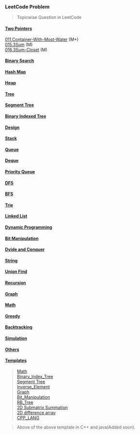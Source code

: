 ### LeetCode Problem 

> Topicwise Question in LeetCode

#### [Two Pointers](https://thisiskushal31/Datastructures-and-Algorithms/tree/main/Leetcode/Two_Pointers)

[011.Container-With-Most-Water](https://thisiskushal31/Datastructures-and-Algorithms/tree/main/Leetcode/Two_Pointers/011.Container-With-Most-Water) (M+)      
[015.3Sum](https://github.com/thisiskushal31/Datastructures-and-Algorithms/tree/main/Leetcode/Two_Pointers/015.3Sum)  (M)    
[016.3Sum-Closet](https://thisiskushal31/Datastructures-and-Algorithms/tree/main/Leetcode/Two_Pointers/016.3Sum-Closest) (M)   

#### [Binary Search](https://thisiskushal31/Datastructures-and-Algorithms/tree/main/Leetcode/Binary_Search)

#### [Hash Map](https://thisiskushal31/Datastructures-and-Algorithms/tree/main/Leetcode/Hash_Map)

#### [Heap](https://thisiskushal31/Datastructures-and-Algorithms/tree/main/Leetcode/Heap)

#### [Tree](https://thisiskushal31/Datastructures-and-Algorithms/tree/main/Leetcode/Tree)

#### [Segment Tree](https://thisiskushal31/Datastructures-and-Algorithms/tree/main/Leetcode/Segment_Tree)

#### [Binary Indexed Tree](https://thisiskushal31/Datastructures-and-Algorithms/tree/main/Leetcode/Binary_Indexed_Tree)

#### [Design](https://thisiskushal31/Datastructures-and-Algorithms/tree/main/Leetcode/Design)

#### [Stack](https://thisiskushal31/Datastructures-and-Algorithms/tree/main/Leetcode/Stack)

#### [Queue](https://thisiskushal31/Datastructures-and-Algorithms/tree/main/Leetcode/Queue)

#### [Deque](https://thisiskushal31/Datastructures-and-Algorithms/tree/main/Leetcode/Deque)

#### [Priority Queue](https://thisiskushal31/Datastructures-and-Algorithms/tree/main/Leetcode/Priority_Queue)

#### [DFS](https://thisiskushal31/Datastructures-and-Algorithms/tree/main/Leetcode/DFS)

#### [BFS](https://thisiskushal31/Datastructures-and-Algorithms/tree/main/Leetcode/BFS)

#### [Trie](https://thisiskushal31/Datastructures-and-Algorithms/tree/main/Leetcode/Trie)

#### [Linked List](https://thisiskushal31/Datastructures-and-Algorithms/tree/main/Leetcode/Linked_List)

#### [Dynamic Programming](https://thisiskushal31/Datastructures-and-Algorithms/tree/main/Leetcode/Dynamic_Programming)

#### [Bit Manipulation](https://thisiskushal31/Datastructures-and-Algorithms/tree/main/Leetcode/Bit_Manipulation)

#### [Dvide and Conquer](https://thisiskushal31/Datastructures-and-Algorithms/tree/main/Leetcode/Divide_and_Conquer)

#### [String](https://thisiskushal31/Datastructures-and-Algorithms/tree/main/Leetcode/String)

#### [Union Find](https://thisiskushal31/Datastructures-and-Algorithms/tree/main/Leetcode/Union_Find)

#### [Recursion](https://thisiskushal31/Datastructures-and-Algorithms/tree/main/Leetcode/Recursion)

#### [Graph](https://thisiskushal31/Datastructures-and-Algorithms/tree/main/Leetcode/Graph)

#### [Math](https://thisiskushal31/Datastructures-and-Algorithms/tree/main/Leetcode/Math)

#### [Greedy](https://thisiskushal31/Datastructures-and-Algorithms/tree/main/Leetcode/Greedy)

#### [Backtracking](https://thisiskushal31/Datastructures-and-Algorithms/tree/main/Leetcode/Backtracking)

#### [Simulation](https://thisiskushal31/Datastructures-and-Algorithms/tree/main/Leetcode/Simulation)

#### [Others](https://thisiskushal31/Datastructures-and-Algorithms/tree/main/Leetcode/Others)

#### [Templates](https://github.com/thisiskushal31/Datastructures-and-Algorithms/tree/main/Template)  

>[Math](https://github.com/thisiskushal31/Datastructures-and-Algorithms/tree/main/Template/Math)                        
>[Binary_Index_Tree](https://github.com/thisiskushal31/Datastructures-and-Algorithms/tree/main/Template/Binary_Index_Tree)           
>[Segment Tree](https://thisiskushal31/Datastructures-and-Algorithms/tree/main/Template/SegmentTree)          
>[Inverse_Element](https://thisiskushal31/Datastructures-and-Algorithms/tree/main/Template/Inverse_Element)                 
>[Graph](https://github.com/thisiskushal31/Datastructures-and-Algorithms/tree/main/Template/Graph)                      
>[Bit_Manipulation](https://github.com/thisiskushal31/Datastructures-and-Algorithms/tree/main/Template/Bit_manipulation)                  
>[RB_Tree](https://github.com/thisiskushal31/Datastructures-and-Algorithms/tree/main/Template/RB_Tree)                      
>[2D Submatrix Summation](https://github.com/thisiskushal31/Datastructures-and-Algorithms/tree/main/Template/Sub_Rect_Sum_2D)                       
>[2D difference array](https://github.com/thisiskushal31/Datastructures-and-Algorithms/tree/main/master/Template/Diff_Array_2D)                          
>[CPP_LANG](https://github.com/thisiskushal31/Datastructures-and-Algorithms/tree/main/Template/CPP_LANG)

> Above of the above template in C++ and java(Added soon).
